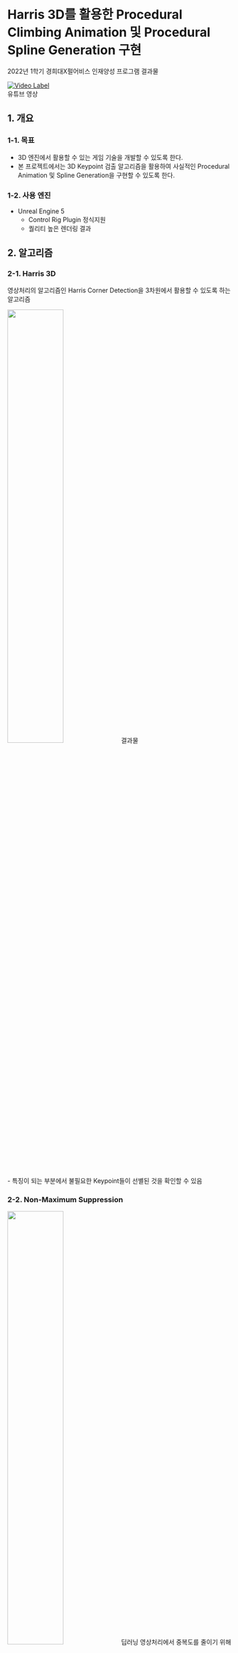 # Harris 3D를 활용한 Procedural Climbing Animation 및 Procedural Spline Generation 구현
2022년 1학기 경희대X펄어비스 인재양성 프로그램 결과물

[![Video Label](http://img.youtube.com/vi/vLYE0bL-zPY/0.jpg)](https://youtu.be/vLYE0bL-zPY)
<br>
유튜브 영상

## 1. 개요
### 1-1. 목표
- 3D 엔진에서 활용할 수 있는 게임 기술을 개발할 수 있도록 한다.
- 본 프로젝트에서는 3D Keypoint 검출 알고리즘을 활용하여 사실적인 Procedural Animation 및 Spline Generation을 구현할 수 있도록 한다.

### 1-2. 사용 엔진
- Unreal Engine 5
    - Control Rig Plugin 정식지원
    - 퀄리티 높은 렌더링 결과

## 2. 알고리즘
### 2-1. Harris 3D
영상처리의 알고리즘인 Harris Corner Detection을 3차원에서 활용할 수 있도록 하는 알고리즘

<img src = "https://user-images.githubusercontent.com/30585313/183238515-128fa6f9-b6ea-4339-80fc-2ffc9204d529.png" width="50%" height="50%">
결과물
<br>
- 특징이 되는 부분에서 불필요한 Keypoint들이 선별된 것을 확인할 수 있음

### 2-2. Non-Maximum Suppression
<img src = "https://user-images.githubusercontent.com/30585313/183238516-7a64aeec-cb4a-43b8-afa7-648141ebbeb4.png" width="50%" height="50%">
딥러닝 영상처리에서 중복도를 줄이기 위해 사용되는 알고리즘

<img src = "https://user-images.githubusercontent.com/30585313/183238522-4c00326c-76ac-4a55-a372-ba697ed76d50.png" width="50%" height="50%">
<img src = "https://user-images.githubusercontent.com/30585313/183238524-7aa1dfec-3fdb-40f6-a833-b8b62d8935e5.png" width="50%" height="50%">
Intersection of Union은 두 keypoint의 거리 및 방향의 유사성으로 대체

<img src = "https://user-images.githubusercontent.com/30585313/183238514-740b4932-80a4-475f-bb3e-2a2732773d0d.png" width="50%" height="50%">
결과물
<br>
- 빨간선: 최종 선별된 Keypoint <br>
- 노란선: 중복으로 필터링된 keypoint

### 2-3. Vertex Type Detection
<img src = "https://user-images.githubusercontent.com/30585313/183240286-b7120bfb-90a9-457e-a06f-f144a86f68f9.png" width="50%" height="50%">
Keypoint의 특성을 판단하기 위한 벡터연산

<img src = "https://user-images.githubusercontent.com/30585313/183240288-5317a46d-c214-4b86-b57d-1fc167bbbbae.png" width="50%" height="50%">
<img src = "https://user-images.githubusercontent.com/30585313/183240291-c7ffd0ac-57ff-4c82-b70c-0fd526423862.png" width="50%" height="50%">
<img src = "https://user-images.githubusercontent.com/30585313/183240292-900c39c4-28ae-491d-be86-c360050b6e47.png" width="50%" height="50%">
결과물
<br>
- 빨간선: Bump (튀어나옴) <br>
- 주황선: Flat (평평함) <br>
- 초록선: Sink (들어감)

## 3. 기능 구현
### 3-1. Procedural Animation
<img src = "https://user-images.githubusercontent.com/30585313/183238506-89fcf555-4f9b-4f54-8262-a42f7bb39ccb.gif" width="50%" height="50%">
Inverse Kinematic을 이용하여 암벽등반하는 케릭터 애니메이션을 구현

### 3-2. Procedural Spline Generation
<img src = "https://user-images.githubusercontent.com/30585313/183238507-e3f74806-f44e-4f4e-a38a-3cd8f3c1d599.gif" width="50%" height="50%">
<img src = "https://user-images.githubusercontent.com/30585313/183238509-d4fe67c7-5ae3-437c-b84a-fef4f240b496.gif" width="50%" height="50%">
Harris 3D 연산을 통한 Point를 이용하여 생성한 Line

## 4. 최종 결과 
### 4-1. Procedural Animation
<img src = "https://user-images.githubusercontent.com/30585313/183239606-e3e10825-24ba-4611-82d4-f6cd6d8480d7.gif" width="50%" height="50%">
<img src = "https://user-images.githubusercontent.com/30585313/183240964-277e3d01-ee7f-4e77-b5b9-8bdc822dcaed.gif" width="50%" height="50%">
<img src = "https://user-images.githubusercontent.com/30585313/183240975-3416c43a-7f37-4145-b156-1141d6ff8106.gif" width="50%" height="50%">

### 4-2. Procedural Spline Generation
<img src = "https://user-images.githubusercontent.com/30585313/183239580-5e06a2cf-ceba-427e-9df8-1e74593f795e.gif" width="50%" height="50%">
<img src = "https://user-images.githubusercontent.com/30585313/183239595-7f28b9ee-be49-4751-9ca7-d21fbe3be5ba.gif" width="50%" height="50%">
<img src = "https://user-images.githubusercontent.com/30585313/183239597-970b62da-b91a-4f6d-ad65-d882bd5664f5.gif" width="50%" height="50%">
<img src = "https://user-images.githubusercontent.com/30585313/183239600-283e76e4-c234-4db9-b8ea-51a8da8bfa6e.gif" width="50%" height="50%">
<img src = "https://user-images.githubusercontent.com/30585313/183239602-61db2ba0-b174-4da7-b9fd-25f5c23f044f.gif" width="50%" height="50%">


## 5. 결론
- Harris 3D, NMS, Vertex Type 모두 사용자(개발자)의 적절한 수치 조절 필요
- 하나의 Section으로 되어있는 .OBJ 파일에 비하면, .FBX는 여러개의 Section으로 되어 있는 경우가 있음
    - .FBX는 제대로 작동이 안될 수 있음
- 모델의 Vertex 개수가 많을 경우 연산 부담이 큼
    - 3D 에디터에서 후처리하는 과정을 거쳐야 함
- 상황에 따라서 적절한 Harris 3D 적용이 필요함

## 6. 출처
- Github
    - [https://github.com/jhonmgb/HarrisInterestPoints3d](https://github.com/jhonmgb/HarrisInterestPoints3d)
    - [https://github.com/vamshikodipaka/Interest-Point-Detection-on-3D-Meshes](https://github.com/vamshikodipaka/Interest-Point-Detection-on-3D-Meshes)
    
- 이미지
    - [https://naknaklee.github.io/etc/2021/03/08/NMS/](https://naknaklee.github.io/etc/2021/03/08/NMS/)

- 모델
    - [https://sketchfab.com/3d-models/long-sidewalk2-hq-dd8f0653f8ee472387607bfc9b303886](https://sketchfab.com/3d-models/long-sidewalk2-hq-dd8f0653f8ee472387607bfc9b303886)
    - [https://sketchfab.com/3d-models/mountain-wisteria-wisteria-brachybotrys-a9f509b34cfc4740bb01d16356184415](https://sketchfab.com/3d-models/mountain-wisteria-wisteria-brachybotrys-a9f509b34cfc4740bb01d16356184415)
    - [https://sketchfab.com/3d-models/japanese-wisteria-wisteria-floribunda-b1d89a4c913c4ca192533bbca8a4d448](https://sketchfab.com/3d-models/japanese-wisteria-wisteria-floribunda-b1d89a4c913c4ca192533bbca8a4d448)
    - [https://sketchfab.com/3d-models/christmas-tree-037e1ac7f30543d1b0f2635b1d1e2e1a](https://sketchfab.com/3d-models/christmas-tree-037e1ac7f30543d1b0f2635b1d1e2e1a)
    - [https://sketchfab.com/3d-models/icicle-58fd3342c14248679d89ec35558f33c3](https://sketchfab.com/3d-models/icicle-58fd3342c14248679d89ec35558f33c3)

## 7. 데모
(2023년 10월 28일 설명 추가)

- 엔진: Unreal Engine 5.03
- 용량: 약 10GB
- 에디터: VSCODE

### 7.1. Procedual Climbing Animation
- 레벨
    - Content/Levels/Demo_Climbing/Demo_Climb_Result.umap
- 조작법
    - 이동: WASD
    - 점프: 스페이스
    - 탈출: 스페이스 (벽을 오르고 있을 때)

### 7.2. Procedural Spline Generator
- 레벨
    - Content/Levels/Demo_Decorating/Demo_Deco_A.umap
    - Content/Levels/Demo_Decorating/Demo_Deco_A1.umap
    - Content/Levels/Demo_Decorating/Demo_Deco_B.umap
    - Content/Levels/Demo_Decorating/Demo_Deco_B1.umap
    - Content/Levels/Demo_Decorating/Demo_Deco_C.umap
    - Content/Levels/Demo_Decorating/Demo_Deco_D.umap
    - Content/Levels/Demo_Decorating/Demo_Deco_E.umap
    - Content/Levels/Demo_Decorating/Demo_Deco_F.umap
- 사용법
    - Content/Harris3D 경로의 BP_MyHarris3D_Spline_ 블루프린트 활용
    - BP_MyHarris3D_Spline_의 기본 설정
        - Keypoint를 가져올 Harris3D 블루프린트 정보
        - 스플라인 메쉬 정보
        - 업데이트 트리거 (M Update Click)
    - BP_MyHarris3D_Spline_의 종류
        - BP_MyHarris3D_Spline_ChristmasTreeLine
        - BP_MyHarris3D_Spline_Icicle
        - BP_MyHarris3D_Spline_Vine
        - BP_MyHarris3D_Spline_Weed
        - BP_MyHarris3D_Spline_Westrias
    - BP_MyHarris3D_Spline_의 정보(프로퍼티) 설정 및 씬에서의 적절한 배치 후 업데이트 트리거 활성화